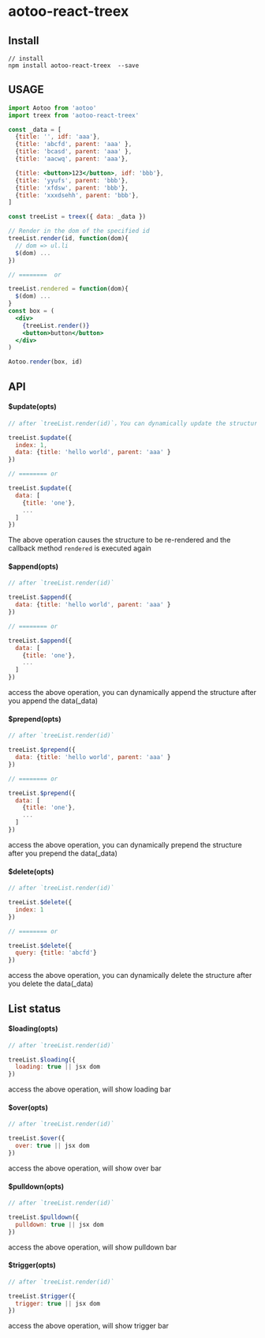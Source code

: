 # aotoo-react-treex

## Install
```
// install
npm install aotoo-react-treex  --save
```

## USAGE  

```jsx
import Aotoo from 'aotoo'
import treex from 'aotoo-react-treex'

const _data = [ 
  {title: '', idf: 'aaa'},
  {title: 'abcfd', parent: 'aaa' },
  {title: 'bcasd', parent: 'aaa' },
  {title: 'aacwq', parent: 'aaa'},

  {title: <button>123</button>, idf: 'bbb'},
  {title: 'yyufs', parent: 'bbb'},
  {title: 'xfdsw', parent: 'bbb'},
  {title: 'xxxdsehh', parent: 'bbb'}, 
]

const treeList = treex({ data: _data })

// Render in the dom of the specified id  
treeList.render(id, function(dom){
  // dom => ul.li
  $(dom) ...
})

// ========  or 

treeList.rendered = function(dom){
  $(dom) ...
}
const box = (
  <div>
    {treeList.render()}
    <button>button</button>
  </div>
)

Aotoo.render(box, id)
```


## API  

#### $update(opts)
```jsx
// after `treeList.render(id)`，You can dynamically update the structure after you update the data(_data)

treeList.$update({
  index: 1,
  data: {title: 'hello world', parent: 'aaa' }
})

// ======== or 

treeList.$update({
  data: [
    {title: 'one'},
    ...
  ]
})
```
The above operation causes the structure to be re-rendered and the callback method `rendered` is executed again  

#### $append(opts)
```jsx
// after `treeList.render(id)`

treeList.$append({
  data: {title: 'hello world', parent: 'aaa' }
})

// ======== or 

treeList.$append({
  data: [
    {title: 'one'},
    ...
  ]
})
``` 
access the above operation, you can dynamically append the structure after you append the data(_data)  

#### $prepend(opts)
```jsx
// after `treeList.render(id)`

treeList.$prepend({
  data: {title: 'hello world', parent: 'aaa' }
})

// ======== or 

treeList.$prepend({
  data: [
    {title: 'one'},
    ...
  ]
})
``` 
access the above operation, you can dynamically prepend the structure after you prepend the data(_data)    

#### $delete(opts)
```jsx
// after `treeList.render(id)`

treeList.$delete({
  index: 1
})

// ======== or 

treeList.$delete({
  query: {title: 'abcfd'}
})
``` 
access the above operation, you can dynamically delete the structure after you delete the data(_data)   


## List status
#### $loading(opts)
```jsx
// after `treeList.render(id)`

treeList.$loading({
  loading: true || jsx dom
})
``` 
access the above operation, will show loading bar

#### $over(opts)
```jsx
// after `treeList.render(id)`

treeList.$over({
  over: true || jsx dom
})
``` 
access the above operation, will show over bar

#### $pulldown(opts)
```jsx
// after `treeList.render(id)`

treeList.$pulldown({
  pulldown: true || jsx dom
})
``` 
access the above operation, will show pulldown bar

#### $trigger(opts)
```jsx
// after `treeList.render(id)`

treeList.$trigger({
  trigger: true || jsx dom
})
``` 
access the above operation, will show trigger bar